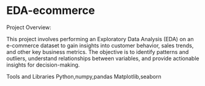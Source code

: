# EDA-ecommerce
Project Overview:

This project involves performing an Exploratory Data Analysis (EDA) on an e-commerce dataset to gain insights into customer behavior, sales trends, and other key business metrics. The objective is to identify patterns and outliers, understand relationships between variables, and provide actionable insights for decision-making.


Tools and Libraries 
Python,numpy,pandas
Matplotlib,seaborn
